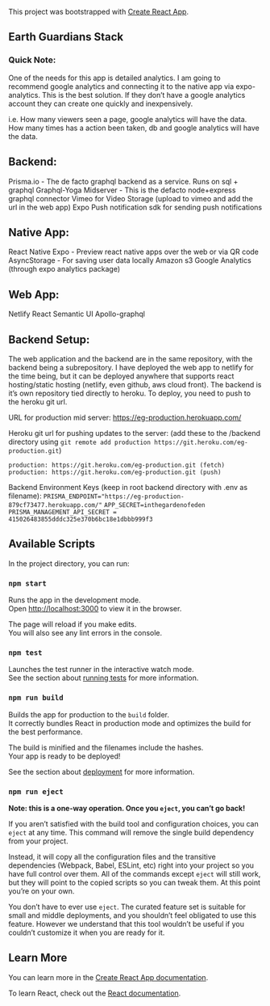 This project was bootstrapped with [Create React App](https://github.com/facebook/create-react-app).

## Earth Guardians Stack
### Quick Note:
One of the needs for this app is detailed analytics. I am going to recommend google analytics and connecting it to the native app via expo-analytics. This is the best solution. If they don’t have a google analytics account they can create one quickly and inexpensively. 

i.e.
How many viewers seen a page, google analytics will have the data. 
How many times has a action been taken, db and google analytics will have the data.


## Backend:

Prisma.io - The de facto graphql backend as a service. Runs on sql + graphql
Graphql-Yoga Midserver - This is the defacto node+express graphql connector
Vimeo for Video Storage (upload to vimeo and add the url in the web app)
Expo Push notification sdk for sending push notifications


## Native App:

React Native
Expo - Preview react native apps over the web or via QR code
AsyncStorage - For saving user data locally
Amazon s3
Google Analytics (through expo analytics package)


## Web App:

Netlify
React
Semantic UI
Apollo-graphql




## Backend Setup:

The web application and the backend are in the same repository, with the backend being a subrepository. I have deployed the web app to netlify for the time being, but it can be deployed anywhere that supports react hosting/static hosting (netlify, even github, aws cloud front). The backend is it’s own repository tied directly to heroku. To deploy, you need to push to the heroku git url.


URL for production mid server: https://eg-production.herokuapp.com/

Heroku git url for pushing updates to the server:
(add these to the /backend directory using `git remote add production https://git.heroku.com/eg-production.git`)
```
production: https://git.heroku.com/eg-production.git (fetch)
production: https://git.heroku.com/eg-production.git (push)
```

Backend Environment Keys (keep in root backend directory with .env as filename):
`PRISMA_ENDPOINT="https://eg-production-879cf73477.herokuapp.com/"`
`APP_SECRET=inthegardenofeden`
`PRISMA_MANAGEMENT_API_SECRET = 415026483855dddc325e370b6bc18e1dbbb999f3`


## Available Scripts

In the project directory, you can run:

### `npm start`

Runs the app in the development mode.<br>
Open [http://localhost:3000](http://localhost:3000) to view it in the browser.

The page will reload if you make edits.<br>
You will also see any lint errors in the console.

### `npm test`

Launches the test runner in the interactive watch mode.<br>
See the section about [running tests](https://facebook.github.io/create-react-app/docs/running-tests) for more information.

### `npm run build`

Builds the app for production to the `build` folder.<br>
It correctly bundles React in production mode and optimizes the build for the best performance.

The build is minified and the filenames include the hashes.<br>
Your app is ready to be deployed!

See the section about [deployment](https://facebook.github.io/create-react-app/docs/deployment) for more information.

### `npm run eject`

**Note: this is a one-way operation. Once you `eject`, you can’t go back!**

If you aren’t satisfied with the build tool and configuration choices, you can `eject` at any time. This command will remove the single build dependency from your project.

Instead, it will copy all the configuration files and the transitive dependencies (Webpack, Babel, ESLint, etc) right into your project so you have full control over them. All of the commands except `eject` will still work, but they will point to the copied scripts so you can tweak them. At this point you’re on your own.

You don’t have to ever use `eject`. The curated feature set is suitable for small and middle deployments, and you shouldn’t feel obligated to use this feature. However we understand that this tool wouldn’t be useful if you couldn’t customize it when you are ready for it.

## Learn More

You can learn more in the [Create React App documentation](https://facebook.github.io/create-react-app/docs/getting-started).

To learn React, check out the [React documentation](https://reactjs.org/).
